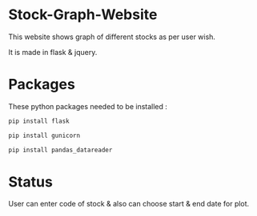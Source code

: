 # Stock-Graph-Website
<p>This website shows graph of different stocks as per user wish.</p>
<p>It is made in flask & jquery.</p>

# Packages
These python packages needed to be installed :
```cmd
pip install flask
```
```cmd
pip install gunicorn
```
```cmd
pip install pandas_datareader
```

# Status
<p>User can enter code of stock & also can choose start & end date for plot.</p>